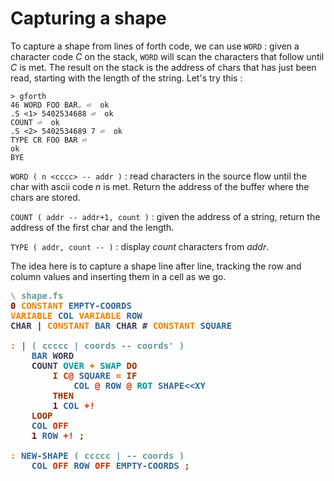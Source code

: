 # Capturing a shape

To capture a shape from lines of forth code, we can use `WORD` : given a character code _C_ on the stack, `WORD` will scan the characters that follow until _C_ is met. The result on the stack is the address of chars that has just been read, starting with the length of the string. Let's try this :
```
> gforth
46 WORD FOO BAR. ⏎  ok
.S <1> 5402534688 ⏎  ok
COUNT ⏎  ok
.S <2> 5402534689 7 ⏎  ok
TYPE CR FOO BAR ⏎
ok
BYE
```
`WORD ( n <cccc> -- addr )` : read characters in the source flow until the char with ascii code _n_ is met. Return the address of the buffer where the chars are stored.

`COUNT ( addr -- addr+1, count )` : given the address of a string, return the address of the first char and the length.

`TYPE ( addr, count -- )` : display _count_ characters from _addr_.

The idea here is to capture a shape line after line, tracking the row and column values and inserting them in a cell as we go.

<pre style="color:#000000;background:000000;"><span style="color:#669999; font-weight:bold;">\</span> <span style="color:#669999; font-weight:bold;">shape.fs
<span style="color:#800000; font-weight:bold;">0</span> <span style="color:#F07F00; font-weight:bold;">CONSTANT</span> <span style="color:#336699; font-weight:bold;">EMPTY-COORDS</span>
<span style="color:#F07F00; font-weight:bold;">VARIABLE</span> <span style="color:#336699; font-weight:bold;">COL</span> <span style="color:#F07F00; font-weight:bold;">VARIABLE</span> <span style="color:#336699; font-weight:bold;">ROW</span>
<span style="color:#3D3D5C; font-weight:bold;">CHAR</span> <span style="color:#800000; font-weight:bold;">|</span> <span style="color:#F07F00; font-weight:bold;">CONSTANT</span> <span style="color:#336699; font-weight:bold;">BAR</span> <span style="color:#3D3D5C; font-weight:bold;">CHAR</span> <span style="color:#3D3D5C; font-weight:bold;">#</span> <span style="color:#F07F00; font-weight:bold;">CONSTANT</span> <span style="color:#336699; font-weight:bold;">SQUARE</span>

<span style="color:#F07F00; font-weight:bold;">:</span> <span style="color:#336699; font-weight:bold;">|</span> <span style="color:#669999; font-weight:bold;">(</span> <span style="color:#669999; font-weight:bold;">ccccc | coords -- coords' )</span>
    <span style="color:#336699; font-weight:bold;">BAR</span> <span style="color:#3D3D5C; font-weight:bold;">WORD</span>
    <span style="color:#3D3D5C; font-weight:bold;">COUNT</span> <span style="color:#009999; font-weight:bold;">OVER</span> <span style="color:#CC6600; font-weight:bold;">+</span> <span style="color:#009999; font-weight:bold;">SWAP</span> <span style="color:#993300; font-weight:bold;">DO</span>
        <span style="color:#993300; font-weight:bold;">I</span> <span style="color:#CC3300; font-weight:bold;">C@</span> <span style="color:#336699; font-weight:bold;">SQUARE</span> <span style="color:#CC6600; font-weight:bold;">=</span> <span style="color:#993300; font-weight:bold;">IF</span>
            <span style="color:#336699; font-weight:bold;">COL</span> <span style="color:#CC3300; font-weight:bold;">@</span> <span style="color:#336699; font-weight:bold;">ROW</span> <span style="color:#CC3300; font-weight:bold;">@</span> <span style="color:#009999; font-weight:bold;">ROT</span> <span style="color:#336699; font-weight:bold;">SHAPE&lt;&lt;XY</span>
        <span style="color:#993300; font-weight:bold;">THEN</span>
        <span style="color:#800000; font-weight:bold;">1</span> <span style="color:#336699; font-weight:bold;">COL</span> <span style="color:#CC3300; font-weight:bold;">+!</span>
    <span style="color:#993300; font-weight:bold;">LOOP</span>
    <span style="color:#336699; font-weight:bold;">COL</span> <span style="color:#CC3300; font-weight:bold;">OFF</span>
    <span style="color:#800000; font-weight:bold;">1</span> <span style="color:#336699; font-weight:bold;">ROW</span> <span style="color:#CC3300; font-weight:bold;">+!</span> <span style="color:#993300; font-weight:bold;">;</span>

<span style="color:#F07F00; font-weight:bold;">:</span> <span style="color:#336699; font-weight:bold;">NEW-SHAPE</span> <span style="color:#669999; font-weight:bold;">(</span> <span style="color:#669999; font-weight:bold;">ccccc | -- coords )</span>
    <span style="color:#336699; font-weight:bold;">COL</span> <span style="color:#CC3300; font-weight:bold;">OFF</span> <span style="color:#336699; font-weight:bold;">ROW</span> <span style="color:#CC3300; font-weight:bold;">OFF</span> <span style="color:#336699; font-weight:bold;">EMPTY-COORDS</span> <span style="color:#993300; font-weight:bold;">;</span>
</pre>
